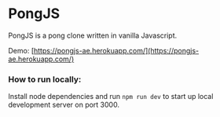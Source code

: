 # PongJS

PongJS is a pong clone written in vanilla Javascript.

Demo: [https://pongjs-ae.herokuapp.com/](https://pongjs-ae.herokuapp.com/)

### How to run locally:

Install node dependencies and run `npm run dev` to start up local development server on port 3000.
